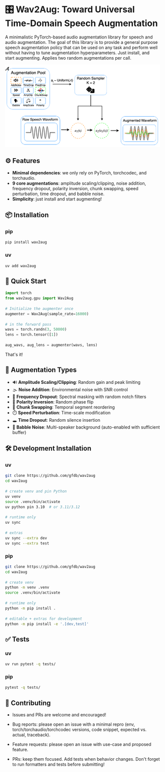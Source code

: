# 🎛️ Wav2Aug: Toward Universal Time-Domain Speech Augmentation

A minimalistic PyTorch-based audio augmentation library for speech and audio augmentation. The goal of this library is to provide a general purpose speech augmentation policy that can be used on any task and perform well without having to tune augmentation hyperparameters. Just install, and start augmenting. Applies two random augmentations per call.

![Diagram](https://raw.githubusercontent.com/gfdb/wav2aug/main/wav2aug.png)

## ⚙️ Features

* **Minimal dependencies**: we only rely on PyTorch, torchcodec, and torchaudio.
* **9 core augmentations**: amplitude scaling/clipping, noise addition, frequency dropout, polarity inversion, chunk swapping, speed perturbation, time dropout, and babble noise.
* **Simplicity**: just install and start augmenting!

## 📦 Installation

### pip

```bash
pip install wav2aug
```

### uv

```bash
uv add wav2aug
```

## 🚀 Quick Start

```python
import torch
from wav2aug.gpu import Wav2Aug

# Initialize the augmenter once
augmenter = Wav2Aug(sample_rate=16000)

# in the forward pass
wavs = torch.randn(3, 50000)
lens = torch.tensor([1])

aug_wavs, aug_lens = augmenter(wavs, lens)
```

That's it!

## 🧪 Augmentation Types

* 🔊 **Amplitude Scaling/Clipping**: Random gain and peak limiting
* 🌫️ **Noise Addition**: Environmental noise with SNR control
* 📶 **Frequency Dropout**: Spectral masking with random notch filters
* 🔄 **Polarity Inversion**: Random phase flip
* 🧩 **Chunk Swapping**: Temporal segment reordering
* ⏱️ **Speed Perturbation**: Time-scale modification
* 🕳️ **Time Dropout**: Random silence insertion
* 👥 **Babble Noise**: Multi-speaker background (auto-enabled with sufficient buffer)

## 🛠️ Development Installation

### uv

```bash
git clone https://github.com/gfdb/wav2aug
cd wav2aug

# create venv and pin Python
uv venv
source .venv/bin/activate
uv python pin 3.10  # or 3.11/3.12

# runtime only
uv sync

# extras
uv sync --extra dev
uv sync --extra test
```

### pip

```bash
git clone https://github.com/gfdb/wav2aug
cd wav2aug

# create venv
python -m venv .venv
source .venv/bin/activate

# runtime only
python -m pip install .

# editable + extras for development
python -m pip install -e '.[dev,test]'
```

## ✅ Tests

### uv

```bash
uv run pytest -q tests/
```

### pip

```bash
pytest -q tests/
```

## 🤝 Contributing

* Issues and PRs are welcome and encouraged!

* Bug reports: please open an issue with a minimal repro (env, torch/torchaudio/torchcodec versions, code snippet, expected vs. actual, traceback).

* Feature requests: please open an issue with use-case and proposed feature.

* PRs: keep them focused. Add tests when behavior changes. Don't forget to run formatters and tests before submitting!